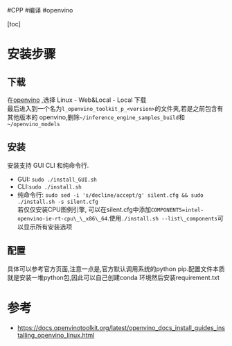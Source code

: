 #CPP 
#编译 
#openvino

[toc]
# 安装步骤
## 下载
在[openvino](https://software.intel.com/content/www/us/en/develop/tools/openvino-toolkit/download.html?operatingsystem=linux&distributions=webdownload&options=offline) ,选择 Linux - Web&Local - Local 下载   
 最后进入到一个名为`l_openvino_toolkit_p_<version>`的文件夹,若是之前包含有其他版本的 openvino,删除`~/inference_engine_samples_build`和`~/openvino_models`
 
 ## 安装
 安装支持 GUI CLI 和纯命令行.
 - GUI: `sudo ./install_GUI.sh`
 - CLI:`sudo ./install.sh`
 - 纯命令行: `sudo sed -i 's/decline/accept/g' silent.cfg && sudo ./install.sh -s silent.cfg`   
 若仅仅安装CPU图例引擎, 可以在silent.cfg中添加`COMPONENTS=intel-openvino-ie-rt-cpu\_\_x86\_64`.使用`./install.sh --list\_components`可以显示所有安装选项
 
 ## 配置
具体可以参考官方页面,注意一点是,官方默认调用系统的python pip.配置文件本质就是安装一堆python包,因此可以自己创建conda 环境然后安装requirement.txt
#  参考
- https://docs.openvinotoolkit.org/latest/openvino_docs_install_guides_installing_openvino_linux.html